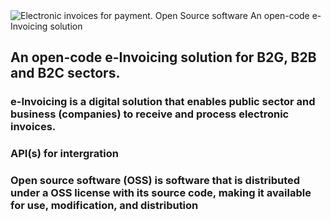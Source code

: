 <!-- ### Hi there 👋


**open-e-cont-md/open-e-cont-md** is a ✨ _special_ ✨ repository because its `README.md` (this file) appears on your GitHub profile.

Here are some ideas to get you started:

- 🔭 I’m currently working on ...
- 🌱 I’m currently learning ...
- 👯 I’m looking to collaborate on ...
- 🤔 I’m looking for help with ...
- 💬 Ask me about ...
- 📫 How to reach me: ...
- 😄 Pronouns: ...
- ⚡ Fun fact: ...
--> 
<img src="https://scontent.fkiv9-2.fna.fbcdn.net/v/t39.30808-6/343927449_198850262937743_8368328418874076198_n.jpg?_nc_cat=100&ccb=1-7&_nc_sid=730e14&_nc_ohc=g2-oNV3ReRcAX_K5_lm&_nc_ht=scontent.fkiv9-2.fna&oh=00_AfDXV-8GT-54uGDmTORYNXrdZeBITS5bjzK2UKqjT4HJjg&oe=6456681D" alt="Electronic invoices for payment. Open Source software">
An open-code e-Invoicing solution 
<h2 center>An open-code e-Invoicing solution for B2G, B2B and B2C sectors.</h2>
<h3>e-Invoicing is a digital solution that enables public sector and business (companies) to receive and process electronic invoices.</h3>
<h3>API(s) for intergration</h3>
<h3>Open source software (OSS) is software that is distributed under a OSS license with its source code, making it available for use, modification, and distribution</h3>
